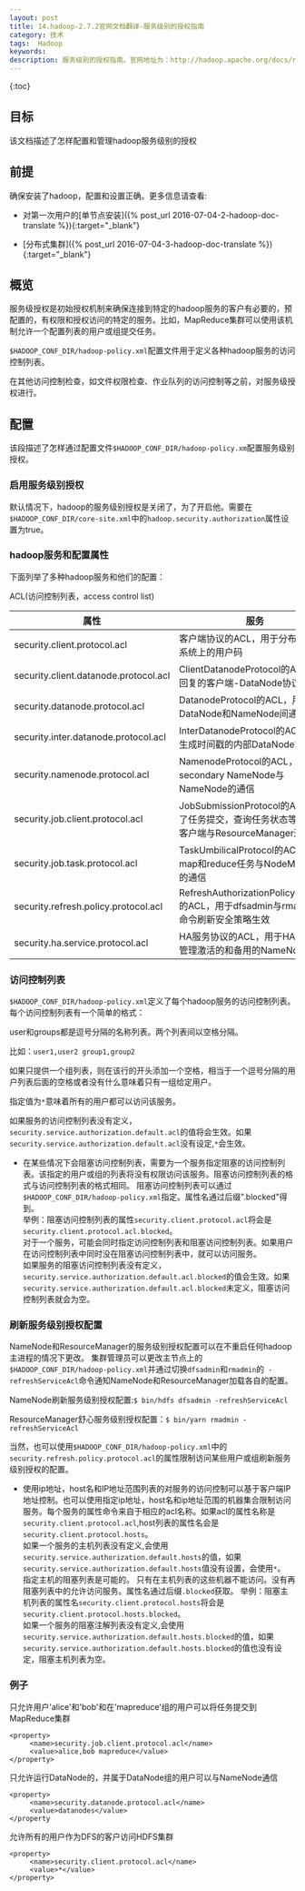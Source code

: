 ```yaml
---
layout: post
title: 14.hadoop-2.7.2官网文档翻译-服务级别的授权指南
category: 技术
tags:  Hadoop
keywords: 
description: 服务级别的授权指南。官网地址为：http://hadoop.apache.org/docs/r2.7.2/hadoop-project-dist/hadoop-common/ServiceLevelAuth.html
---
```


{:toc}


## 目标

该文档描述了怎样配置和管理hadoop服务级别的授权

## 前提

确保安装了hadoop，配置和设置正确。更多信息请查看:

- 对第一次用户的[单节点安装]({% post_url 2016-07-04-2-hadoop-doc-translate %}){:target="_blank"}

- [分布式集群]({% post_url 2016-07-04-3-hadoop-doc-translate %}){:target="_blank"}


##  概览

服务级授权是初始授权机制来确保连接到特定的hadoop服务的客户有必要的，预配置的，有权限和授权访问的特定的服务。比如，MapReduce集群可以使用该机制允许一个配置列表的用户或组提交任务。

`$HADOOP_CONF_DIR/hadoop-policy.xml`配置文件用于定义各种hadoop服务的访问控制列表。

在其他访问控制检查，如文件权限检查、作业队列的访问控制等之前，对服务级授权进行。

## 配置

该段描述了怎样通过配置文件`$HADOOP_CONF_DIR/hadoop-policy.xm`配置服务级别授权。

### 启用服务级别授权

默认情况下，hadoop的服务级别授权是关闭了，为了开启他。需要在`$HADOOP_CONF_DIR/core-site.xml`中的`hadoop.security.authorization`属性设置为true。

### hadoop服务和配置属性

下面列举了多种hadoop服务和他们的配置：

ACL(访问控制列表，access control list)

|属性|服务|
|--|--|
|security.client.protocol.acl|客户端协议的ACL，用于分布式文件系统上的用户码|
|security.client.datanode.protocol.acl|ClientDatanodeProtocol的ACL，块回复的客户端-DataNode协议|
|security.datanode.protocol.acl|DatanodeProtocol的ACL，用于DataNode和NameNode间通信|
|security.inter.datanode.protocol.acl|InterDatanodeProtocol的ACL，更新生成时间戳的内部DataNode协议|
|security.namenode.protocol.acl|NamenodeProtocol的ACL，用于secondary NameNode与NameNode的通信|
|security.job.client.protocol.acl|JobSubmissionProtocol的ACL，为了任务提交，查询任务状态等，用于客户端与ResourceManager通信|
|security.job.task.protocol.acl|TaskUmbilicalProtocol的ACL，用于map和reduce任务与NodeManager的通信|
|security.refresh.policy.protocol.acl	|RefreshAuthorizationPolicyProtocol的ACL，用于dfsadmin与rmadmin 命令刷新安全策略生效|
|security.ha.service.protocol.acl|HA服务协议的ACL，用于HAAdmin 管理激活的和备用的NameNode状态|


### 访问控制列表

`$HADOOP_CONF_DIR/hadoop-policy.xml`定义了每个hadoop服务的访问控制列表。每个访问控制列表有一个简单的格式：

user和groups都是逗号分隔的名称列表。两个列表间以空格分隔。

比如：`user1,user2 group1,group2`

如果只提供一个组列表，则在该行的开头添加一个空格，相当于一个逗号分隔的用户列表后面的空格或者没有什么意味着只有一组给定用户。

指定值为`*`意味着所有的用户都可以访问该服务。

如果服务的访问控制列表没有定义，`security.service.authorization.default.acl`的值将会生效。如果`security.service.authorization.default.acl`没有设定,`*`会生效。

- 在某些情况下会阻塞访问控制列表，需要为一个服务指定阻塞的访问控制列表。该指定的用户或组的列表将没有权限访问该服务。阻塞访问控制列表的格式与访问控制列表的格式相同。
阻塞访问控制列表可以通过`$HADOOP_CONF_DIR/hadoop-policy.xml`指定。属性名通过后缀".blocked"得到。  
举例：阻塞访问控制列表的属性`security.client.protocol.acl`将会是`security.client.protocol.acl.blocked`。  
对于一个服务，可能会同时指定访问控制列表和阻塞访问控制列表。如果用户在访问控制列表中同时没在阻塞访问控制列表中，就可以访问服务。  
如果服务的阻塞访问控制列表没有定义，`security.service.authorization.default.acl.blocked`的值会生效。如果`security.service.authorization.default.acl.blocked`未定义，阻塞访问控制列表就会为空。

### 刷新服务级别授权配置

NameNode和ResourceManager的服务级别授权配置可以在不重启任何hadoop主进程的情况下更改。
集群管理员可以更改主节点上的`$HADOOP_CONF_DIR/hadoop-policy.xml`并通过切换`dfsadmin`和`rmadmin`的` -refreshServiceAcl`命令通知NameNode和ResourceManager加载各自的配置。

NameNode刷新服务级别授权配置:`$ bin/hdfs dfsadmin -refreshServiceAcl`

ResourceManager舒心服务级别授权配置：`$ bin/yarn rmadmin -refreshServiceAcl`

当然，也可以使用`$HADOOP_CONF_DIR/hadoop-policy.xml`中的`security.refresh.policy.protocol.acl`的属性限制访问某些用户或组刷新服务级别授权的配置。

- 使用ip地址，host名和IP地址范围列表的对服务的访问控制可以基于客户端IP地址控制。也可以使用指定ip地址，host名和ip地址范围的机器集合限制访问服务。每个服务的属性命令来自于相应的acl名称。如果acl的属性名称是`security.client.protocol.acl`,host列表的属性名会是`security.client.protocol.hosts`。  
如果一个服务的主机列表没有定义,会使用`security.service.authorization.default.hosts`的值，如果`security.service.authorization.default.hosts`值没有设置，会使用`*`。      
指定主机的阻塞列表是可能的。  只有在主机列表的这些机器不能访问。没有再阻塞列表中的允许访问服务。属性名通过后缀`.blocked`获取。
举例：阻塞主机列表的属性名`security.client.protocol.hosts`将会是`security.client.protocol.hosts.blocked`。   
如果一个服务的阻塞注解列表没有定义,会使用`security.service.authorization.default.hosts.blocked`的值，如果`security.service.authorization.default.hosts.blocked`的值也没有设定，阻塞主机列表为空。

### 例子

只允许用户'alice'和'bob'和在'mapreduce'组的用户可以将任务提交到MapReduce集群

```
<property>
     <name>security.job.client.protocol.acl</name>
     <value>alice,bob mapreduce</value>
</property>

```

只允许运行DataNode的，并属于DataNode组的用户可以与NameNode通信

```
<property>
     <name>security.datanode.protocol.acl</name>
     <value>datanodes</value>
</property
```


允许所有的用户作为DFS的客户访问HDFS集群

```
<property>
     <name>security.client.protocol.acl</name>
     <value>*</value>
</property>
```













